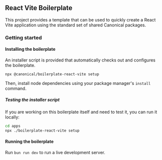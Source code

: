 ## React Vite Boilerplate

This project provides a template that can be used to quickly create a React Vite
application using the standard set of shared Canonical packages.

### Getting started
#### Installing the boilerplate
An installer script is provided that automatically checks out and configures the boilerplate.

`npx @canonical/boilerplate-react-vite setup`

Then, install node dependencies using your package manager's `install` command. 

##### Testing the installer script
If you are working on this boilerplate itself and need to test it, you can run it locally:

```bash
cd apps
npx ./boilerplate-react-vite setup
```

#### Running the boilerplate
Run `bun run dev` to run a live development server.
